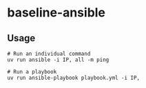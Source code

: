 # baseline-ansible

## Usage

```
# Run an individual command
uv run ansible -i IP, all -m ping

# Run a playbook
uv run ansible-playbook playbook.yml -i IP,
```
